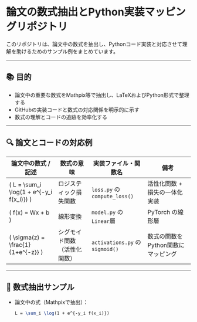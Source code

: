 # 論文の数式抽出とPython実装マッピングリポジトリ

このリポジトリは、論文中の数式を抽出し、Pythonコード実装と対応させて理解を助けるためのサンプル例をまとめています。

---

## 📚 目的

- 論文中の重要な数式をMathpix等で抽出し、LaTeXおよびPython形式で整理する  
- GitHubの実装コードと数式の対応関係を明示的に示す  
- 数式の理解とコードの追跡を効率化する

---

## 🔍 論文とコードの対応例

| 論文中の数式 / 記述             | 数式の意味                    | 実装ファイル・関数名         | 備考                             |
|------------------------------|-----------------------------|---------------------------|--------------------------------|
| \( L = \sum_i \log(1 + e^{-y_i f(x_i)}) \) | ロジスティック損失関数            | `loss.py` の `compute_loss()`  | 活性化関数 + 損失の一体化実装       |
| \( f(x) = Wx + b \)              | 線形変換                       | `model.py` の `Linear`層       | PyTorch の線形層                  |
| \( \sigma(z) = \frac{1}{1+e^{-z}} \) | シグモイド関数（活性化関数）        | `activations.py` の `sigmoid()` | 数式の関数をPython関数にマッピング |

---

## 🧪 数式抽出サンプル

- 論文中の式（Mathpixで抽出）：  
  ```latex
  L = \sum_i \log(1 + e^{-y_i f(x_i)})
